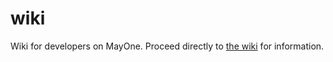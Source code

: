 wiki
====

Wiki for developers on MayOne.
Proceed directly to [the wiki](https://github.com/MayOneUS/wiki/wiki) for information.
